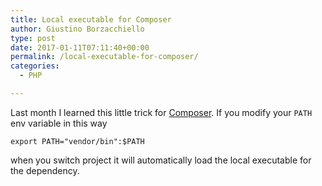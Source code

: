 ```yaml
---
title: Local executable for Composer
author: Giustino Borzacchiello
type: post
date: 2017-01-11T07:11:40+00:00
permalink: /local-executable-for-composer/
categories:
  - PHP

---
```

Last month I learned this little trick for [Composer][1]. If you modify your `PATH` env variable in this way

    export PATH="vendor/bin":$PATH
    

when you switch project it will automatically load the local executable for the dependency.

 [1]: https://getcomposer.org/